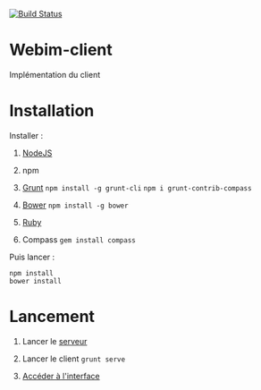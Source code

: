 [![Build Status](https://travis-ci.org/Planexo/Webim-client.svg?branch=master)](https://travis-ci.org/Planexo/Webim-client)

# Webim-client
Implémentation du client

# Installation 

Installer :
1. [NodeJS](https://nodejs.org/)

2. npm

3. [Grunt](http://gruntjs.com/) `npm install -g grunt-cli` `npm i grunt-contrib-compass`

4. [Bower](https://www.npmjs.com/package/bower) `npm install -g bower`

5. [Ruby](http://rubyinstaller.org/)

6. Compass `gem install compass`

Puis lancer :
```
npm install
bower install
```

# Lancement 

1. Lancer le [serveur](https://github.com/Planexo/Webim-server)

2. Lancer le client `grunt serve`

3. [Accéder à l'interface](http://localhost:9000/)
